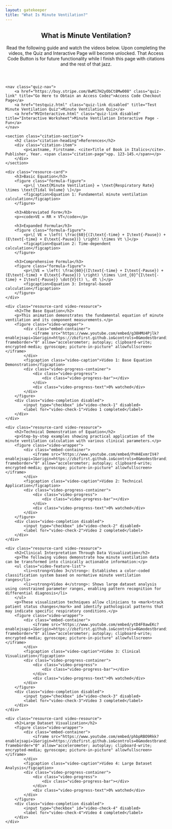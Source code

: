 ```yaml
---
layout: gatekeeper
title: "What Is Minute Ventilation?"
---
```


<article class="main-content">
    <header>
        <h1>What is Minute Ventilation?</h1>
        <p>Read the following guide and watch the videos below. Upon completing the videos, the Quiz and Interactive Page will become unlocked. That Access Code Button is for future functionality while I finish this page with citations and the rest of that jazz.</p>
    </header>

    <nav class="quiz-nav">
        <a href="https://buy.stripe.com/8wM17H2yObCt8Mw008" class="quiz-link" title="Go Here to Obtain an Access Codez">Access Code Checkout Page</a>
        <a href="testquiz.html" class="quiz-link disabled" title="Test Minute Ventilation Quiz">Minute Ventilation Quiz</a>
        <a href="MVInteractive.html" class="quiz-link disabled" title="Interactive Worksheet">Minute Ventilation Interactive Page - Fun</a>
    </nav>

    <section class="citation-section">
        <h2 class="citation-heading">References</h2>
        <div class="citation-item">
            <p>Lastname, Firstname. <cite>Title of Book in Italics</cite>. Publisher, Year. <span class="citation-page">pp. 123-145.</span></p>
        </div>
    </section>

    <div class="resource-card">
        <h3>Basic Equation</h3>
        <figure class="formula-figure">
            <p>\[ \text{Minute Ventilation} = \text{Respiratory Rate} \times \text{Tidal Volume} \]</p>
            <figcaption>Equation 1: Fundamental minute ventilation calculation</figcaption>
        </figure>

        <h3>Abbreviated Form</h3>
        <p><code>VE = RR × VT</code></p>
        
        <h3>Expanded Formula</h3>
        <figure class="formula-figure">
            <p>\[ VE = \left( \frac{60}{(I\text{-time} + I\text{-Pause}) + (E\text{-time} + E\text{-Pause})} \right) \times Vt \]</p>
            <figcaption>Equation 2: Time-dependent calculation</figcaption>
        </figure>

        <h3>Comprehensive Formula</h3>
        <figure class="formula-figure">
            <p>\[VE = \left( \frac{60}{(I\text{-time} + I\text{-Pause}) + (E\text{-time} + E\text{-Pause})} \right) \times \int_{0}^{I\text{-time} + I\text{-Pause}} \dot{V}(t) \, dt \]</p>
            <figcaption>Equation 3: Integral-based calculation</figcaption>
        </figure>
    </div>
    
    <div class="resource-card video-resource"> 
        <h2>The Base Equation</h2> 
        <p>This animation demonstrates the fundamental equation of minute ventilation and its component measurements.</p>
        <figure class="video-wrapper">
            <div class="embed-container">
                <iframe src="https://www.youtube.com/embed/g38HMU4Pjlk?enablejsapi=1&origin=https://zbzfirst.github.io&controls=0&modestbranding=1&rel=0" frameborder="0" allow="accelerometer; autoplay; clipboard-write; encrypted-media; gyroscope; picture-in-picture" allowfullscreen></iframe>
            </div>
            <figcaption class="video-caption">Video 1: Base Equation Demonstration</figcaption>
            <div class="video-progress-container">
                <div class="video-progress">
                    <div class="video-progress-bar"></div>
                </div>
                <div class="video-progress-text">0% watched</div>
            </div>
        </figure>
        <div class="video-completion disabled">
            <input type="checkbox" id="video-check-1" disabled>
            <label for="video-check-1">Video 1 completed</label>
        </div>
    </div>

    <div class="resource-card video-resource">
        <h2>Technical Demonstration of Equation</h2>
        <p>Step-by-step examples showing practical application of the minute ventilation calculation with various clinical parameters.</p>
        <figure class="video-wrapper">
            <div class="embed-container">
                <iframe src="https://www.youtube.com/embed/PnH4ExmrIV4?enablejsapi=1&origin=https://zbzfirst.github.io&controls=0&modestbranding=1&rel=0" frameborder="0" allow="accelerometer; autoplay; clipboard-write; encrypted-media; gyroscope; picture-in-picture" allowfullscreen></iframe>
            </div>
            <figcaption class="video-caption">Video 2: Technical Application</figcaption>
            <div class="video-progress-container">
                <div class="video-progress">
                    <div class="video-progress-bar"></div>
                </div>
                <div class="video-progress-text">0% watched</div>
            </div>
        </figure>
        <div class="video-completion disabled">
            <input type="checkbox" id="video-check-2" disabled>
            <label for="video-check-2">Video 2 completed</label>
        </div>
    </div>

    <div class="resource-card video-resource">
        <h2>Clinical Interpretation Through Data Visualization</h2> 
        <p>The following videos demonstrate how minute ventilation data can be transformed into clinically actionable information:</p> 
        <ul class="video-feature-list"> 
            <li><strong>Video 3</strong>: Establishes a color-coded classification system based on normative minute ventilation ranges</li> 
            <li><strong>Video 4</strong>: Shows large dataset analysis using constrained parameter ranges, enabling pattern recognition for differential diagnosis</li> 
        </ul> 
        <p>These visualization techniques allow clinicians to <mark>track patient status changes</mark> and identify pathological patterns that may indicate specific respiratory conditions.</p>
        <figure class="video-wrapper">
            <div class="embed-container">
                <iframe src="https://www.youtube.com/embed/ytD4F0awEKc?enablejsapi=1&origin=https://zbzfirst.github.io&controls=0&modestbranding=1&rel=0" frameborder="0" allow="accelerometer; autoplay; clipboard-write; encrypted-media; gyroscope; picture-in-picture" allowfullscreen></iframe>
            </div>
            <figcaption class="video-caption">Video 3: Clinical Visualization</figcaption>
            <div class="video-progress-container">
                <div class="video-progress">
                    <div class="video-progress-bar"></div>
                </div>
                <div class="video-progress-text">0% watched</div>
            </div>
        </figure>
        <div class="video-completion disabled">
            <input type="checkbox" id="video-check-3" disabled>
            <label for="video-check-3">Video 3 completed</label>
        </div>
    </div>

    <div class="resource-card video-resource">
        <h2>Large Dataset Visualization</h2>
        <figure class="video-wrapper">
            <div class="embed-container">
                <iframe src="https://www.youtube.com/embed/phbpRBO9Rkk?enablejsapi=1&origin=https://zbzfirst.github.io&controls=0&modestbranding=1&rel=0" frameborder="0" allow="accelerometer; autoplay; clipboard-write; encrypted-media; gyroscope; picture-in-picture" allowfullscreen></iframe>
            </div>
            <figcaption class="video-caption">Video 4: Large Dataset Analysis</figcaption>
            <div class="video-progress-container">
                <div class="video-progress">
                    <div class="video-progress-bar"></div>
                </div>
                <div class="video-progress-text">0% watched</div>
            </div>
        </figure>
        <div class="video-completion disabled">
            <input type="checkbox" id="video-check-4" disabled>
            <label for="video-check-4">Video 4 completed</label>
        </div>
    </div>
</article>
<link rel="stylesheet" href="/info/_css/gatekeeper2.css">
<script src="https://polyfill.io/v3/polyfill.min.js?features=es6"></script>
<script id="MathJax-script" async src="https://cdn.jsdelivr.net/npm/mathjax@3/es5/tex-mml-chtml.js"></script>